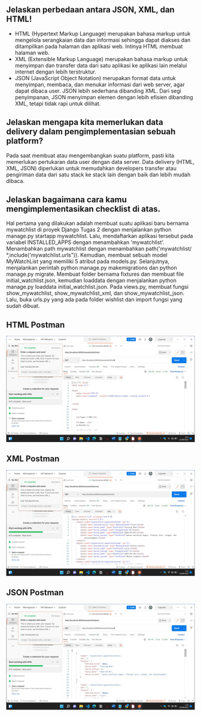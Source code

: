## Jelaskan perbedaan antara JSON, XML, dan HTML!
- HTML (Hypertext Markup Language) merupakan bahasa markup untuk mengelola serangkaian data dan informasi sehingga dapat diakses dan ditampilkan pada halaman dan aplikasi web. Intinya HTML membuat halaman web.
- XML (Extensible Markup Language) merupakan bahasa markup untuk menyimpan dan transfer data dari satu aplikasi ke aplikasi lain melalui internet dengan lebih terstruktur.
- JSON (JavaScript Object Notation) merupakan format data untuk menyimpan, membaca, dan menukar informasi dari web server, agar dapat dibaca user. JSON lebih sederhana dibanding XML. Dari segi penyimpanan, JSON menyimpan elemen dengan lebih efisien dibanding XML, tetapi tidak rapi untuk dilihat.


## Jelaskan mengapa kita memerlukan data delivery dalam pengimplementasian sebuah platform?
Pada saat membuat atau mengembangkan suatu platform, pasti kita memerlukan pertukaran data user dengan data server. Data delivery (HTML, XML, JSON) diperlukan untuk memudahkan developers transfer atau pengiriman data dari satu stack ke stack lain dengan baik dan lebih mudah dibaca.


## Jelaskan bagaimana cara kamu mengimplementasikan checklist di atas.
Hal pertama yang dilakukan adalah membuat suatu aplikasi baru bernama mywatchlist di proyek Django Tugas 2 dengan menjalankan python manage.py startapp mywatchlist. Lalu, mendaftarkan aplikasi tersebut pada variabel INSTALLED_APPS dengan menambahkan 'mywatchlist'. Menambahkan path mywatchlist dengan menambahkan path('mywatchlist/°,include('mywatchlist.urls")). Kemudian, membuat sebuah model MyWatchList yang memiliki 5 atribut pada models.py. Selanjutnya, menjalankan perintah python manage.py makemigrations dan python manage.py migrate. Membuat folder bernama fixtures dan membuat file initial_watchlist.json, kemudian loaddata dengan menjalankan python manage.py loaddata initial_watchlist.json. Pada views.py, membuat fungsi show_mywatchlist, show_mywatchlist_xml, dan show_mywatchlist_json. Lalu, buka urls.py yang ada pada folder wishlist dan import fungsi yang sudah dibuat.

## HTML Postman
![Screenshoot HTML](/HTML_Postman.jpg)
## XML Postman
![Screenshoot XML](/XML_Postman.jpg)
## JSON Postman
![Screenshoot JSON](/JSON_Postman.jpg)